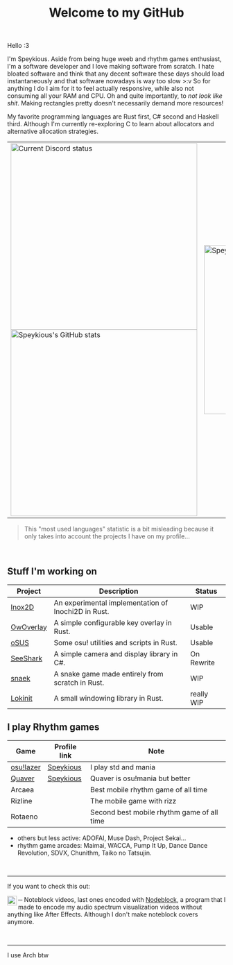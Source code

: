 <p align="center">
  <h1 align="center">Welcome to my GitHub</h1>
</p>

&nbsp;

Hello :3

I'm Speykious. Aside from being huge weeb and rhythm games enthusiast, I'm a software developer and I love making software from scratch.
I hate bloated software and think that any decent software these days should load instantaneously and that software nowadays is way too slow >:v
So for anything I do I aim for it to feel actually responsive, while also not consuming all your RAM and CPU.
Oh and quite importantly, to *not look like shit*. Making rectangles pretty doesn't necessarily demand more resources!

My favorite programming languages are Rust first, C# second and Haskell third.
Although I'm currently re-exploring C to learn about allocators and alternative allocation strategies.

<table align="center">
    <tr>
    <td width="440px">
      <img alt="Current Discord status" src="https://discord.c99.nl/widget/theme-3/358960666238910465.png" width="430px" align="center" />
      <img alt="Speykious's GitHub stats" src="https://github-readme-stats.vercel.app/api?username=Speykious&show_icons=true&hide_border=true&theme=tokyonight" width="430px" align="center" />
    </td>
    <td width="420px">
      <img alt="Speykious's GitHub Language Stats" src="https://github-readme-stats.vercel.app/api/top-langs/?username=speykious&langs_count=3&hide_border=true&theme=tokyonight" width="390px" align="center" />
    </td>
  </tr>
</table>

> This "most used languages" statistic is a bit misleading because it only takes into account the projects I have on my profile...

&nbsp;

## Stuff I'm working on

| Project                                             | Description                                         | Status     |
| --------------------------------------------------- | --------------------------------------------------- | ---------- |
| [Inox2D](https://github.com/Inochi2D/inox2d)        | An experimental implementation of Inochi2D in Rust. | WIP        |
| [OwOverlay](https://github.com/Speykious/OwOverlay) | A simple configurable key overlay in Rust.          | Usable     |
| [oSUS](https://github.com/Speykious/oSUS)           | Some osu! utilities and scripts in Rust.            | Usable     |
| [SeeShark](https://github.com/Speykious/SeeShark)   | A simple camera and display library in C#.          | On Rewrite |
| [snaek](https://github.com/Speykious/snaek)         | A snake game made entirely from scratch in Rust.    | WIP        |
| [Lokinit](https://github.com/loki-chat/lokinit)     | A small windowing library in Rust.                  | really WIP |

## I play Rhythm games

| Game                                       | Profile link                                    | Note                                       |
| ------------------------------------------ | ----------------------------------------------- | ------------------------------------------ |
| [osu!lazer](https://github.com/ppy/osu)    | [Speykious](https://osu.ppy.sh/users/19553508)  | I play std and mania                       |
| [Quaver](https://github.com/Quaver/Quaver) | [Speykious](https://quavergame.com/user/475839) | Quaver is osu!mania but better             |
| Arcaea                                     |                                                 | Best mobile rhythm game of all time        |
| Rizline                                    |                                                 | The mobile game with rizz                  |
| Rotaeno                                    |                                                 | Second best mobile rhythm game of all time |

- others but less active: ADOFAI, Muse Dash, Project Sekai...
- rhythm game arcades: Maimai, WACCA, Pump It Up, Dance Dance Revolution, SDVX, Chunithm, Taiko no Tatsujin.

&nbsp;

***

If you want to check this out:

[<img align='left' alt="YouTube channel" width='22px' src='https://upload.wikimedia.org/wikipedia/commons/0/09/YouTube_full-color_icon_%282017%29.svg' />][ytb] ─ Noteblock videos, last ones encoded with [Nodeblock](https://gitlab.com/Speykious/nodeblock), a program that I made to encode my audio spectrum visualization videos without anything like After Effects. Although I don't make noteblock covers anymore.

[ytb]: https://www.youtube.com/channel/UCOiJt_VwWxzo-MJB_ANxqvA

&nbsp;

***

I use Arch btw
